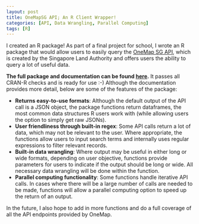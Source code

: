 ```yaml
---
layout: post
title: OneMapSG API; An R Client Wrapper!
categories: [API, Data Wrangling, Parallel Computing]
tags: [R]
---
```


I created an R package! As part of a final project for school, I wrote an R package that would allow users to easily query the [OneMap SG API](https://docs.onemap.sg/), which is created by the Singapore Land Authority and offers users the ability to query a lot of useful data. 

**The full package and documentation can be found [here](https://github.com/jolene-lim/onemapsgapi).** It passes all CRAN-R checks and is ready for use :-) Although the documentation provides more detail, below are some of the features of the package:

* **Returns easy-to-use formats**: Although the default output of the API call is a JSON object, the package functions return dataframes, the most common data structures R users work with (while allowing users the option to simply get raw JSONs).  
* **User friendliness through built-in regex**: Some API calls return a lot of data, which may not be relevant to the user. Where appropriate, the functions allow users to input search terms and internally uses regular expressions to filter relevant records.  
* **Built-in data wrangling**: Where output may be useful in either long or wide formats, depending on user objective, functions provide parameters for users to indicate if the output should be long or wide. All necessary data wrangling will be done within the function.  
* **Parallel computing functionality**: Some functions handle iterative API calls. In cases where there will be a large number of calls are needed to be made, functions will allow a parallel computing option to speed up the return of an output.  

In the future, I also hope to add in more functions and do a full coverage of all the API endpoints provided by OneMap. 
